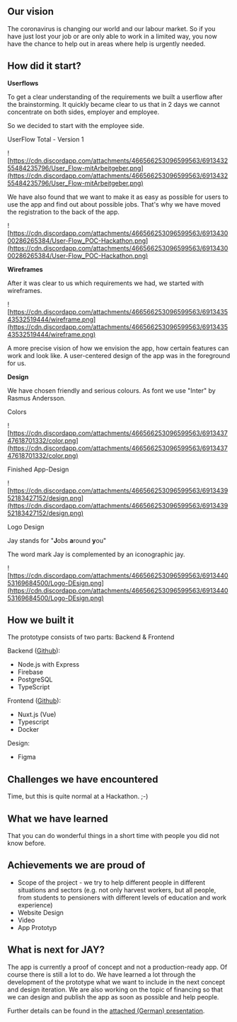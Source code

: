 ## Our vision
The coronavirus is changing our world and our labour market. So if you have just lost your job or are only able to work in a limited way, you now have the chance to help out in areas where help is urgently needed.

## How did it start?

**Userflows**

To get a clear understanding of the requirements we built a userflow after the brainstorming. It quickly became clear to us that in 2 days we cannot concentrate on both sides, employer and employee. 

So we decided to start with the employee side. 

UserFlow Total - Version 1

![https://cdn.discordapp.com/attachments/466566253096599563/691343255484235796/User_Flow-mitArbeitgeber.png](https://cdn.discordapp.com/attachments/466566253096599563/691343255484235796/User_Flow-mitArbeitgeber.png)

We have also found that we want to make it as easy as possible for users to use the app and find out about possible jobs. That's why we have moved the registration to the back of the app. 

![https://cdn.discordapp.com/attachments/466566253096599563/691343000286265384/User-Flow_POC-Hackathon.png](https://cdn.discordapp.com/attachments/466566253096599563/691343000286265384/User-Flow_POC-Hackathon.png)

**Wireframes**

After it was clear to us which requirements we had, we started with wireframes. 

![https://cdn.discordapp.com/attachments/466566253096599563/691343543532519444/wireframe.png](https://cdn.discordapp.com/attachments/466566253096599563/691343543532519444/wireframe.png)

A more precise vision of how we envision the app, how certain features can work and look like. A user-centered design of the app was in the foreground for us.

**Design**

We have chosen friendly and serious colours. As font we use "Inter" by Rasmus Andersson.

Colors

![https://cdn.discordapp.com/attachments/466566253096599563/691343747618701332/color.png](https://cdn.discordapp.com/attachments/466566253096599563/691343747618701332/color.png)

Finished App-Design

![https://cdn.discordapp.com/attachments/466566253096599563/691343952183427152/design.png](https://cdn.discordapp.com/attachments/466566253096599563/691343952183427152/design.png)

Logo Design

Jay stands for "**J**obs **a**round **y**ou"

The word mark Jay is complemented by an iconographic jay.  

![https://cdn.discordapp.com/attachments/466566253096599563/691344053169684500/Logo-DEsign.png](https://cdn.discordapp.com/attachments/466566253096599563/691344053169684500/Logo-DEsign.png)

## How we built it

The prototype consists of two parts: Backend & Frontend

Backend ([Github](https://github.com/getjay/getjay-backend)): 

* Node.js with Express
* Firebase
* PostgreSQL
* TypeScript

Frontend ([Github](https://github.com/getjay/getjay-frontend)): 

* Nuxt.js (Vue)
* Typescript
* Docker

Design:

* Figma


## Challenges we have encountered

Time, but this is quite normal at a Hackathon. ;-)

## What we have learned

That you can do wonderful things in a short time with people you did not know before.

## Achievements we are proud of

* Scope of the project - we try to help different people in different situations and sectors (e.g. not only harvest workers, but all people, from students to pensioners with different levels of education and work experience)
* Website Design
* Video
* App Prototyp

## What is next for JAY?

The app is currently a proof of concept and not a production-ready app. Of course there is still a lot to do. We have learned a lot through the development of the prototype what we want to include in the next concept and design iteration. We are also working on the topic of financing so that we can design and publish the app as soon as possible and help people.

Further details can be found in the [attached (German) presentation](https://cdn.discordapp.com/attachments/466566253096599563/691345421502513302/JAY_-_Jobs_Around_You_Pitch_Presentation.pdf).
